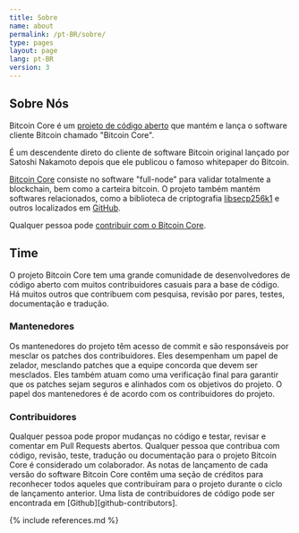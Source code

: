 ```yaml
---
title: Sobre
name: about
permalink: /pt-BR/sobre/
type: pages
layout: page
lang: pt-BR
version: 3
---
```


## Sobre Nós

Bitcoin Core é um [projeto de código aberto](https://opensource.org/) que mantém e lança o software cliente Bitcoin chamado "Bitcoin Core".

É um descendente direto do cliente de software Bitcoin original lançado por Satoshi Nakamoto depois que ele publicou o famoso whitepaper do Bitcoin.

[Bitcoin Core](https://github.com/bitcoin/bitcoin) consiste no software "full-node" para validar totalmente a blockchain, bem como a carteira bitcoin. O projeto também mantém softwares relacionados, como a biblioteca de criptografia [libsecp256k1](https://github.com/bitcoin-core/secp256k1) e outros localizados em [GitHub](https://github.com/bitcoin-core).

Qualquer pessoa pode [contribuir com o Bitcoin Core](/en/contribute/).

## Time

O projeto Bitcoin Core tem uma grande comunidade de desenvolvedores de código aberto com muitos contribuidores casuais para a base de código.
Há muitos outros que contribuem com pesquisa, revisão por pares, testes, documentação e tradução.

### Mantenedores
      
Os mantenedores do projeto têm acesso de commit e são responsáveis por mesclar os patches dos contribuidores. Eles desempenham um papel de zelador, mesclando patches que a equipe concorda que devem ser mesclados. Eles também atuam como uma verificação final para garantir que os patches sejam seguros e alinhados com os objetivos do projeto. O papel dos mantenedores é de acordo com os contribuidores do projeto.

### Contribuidores

Qualquer pessoa pode propor mudanças no código e testar, revisar e comentar em Pull Requests abertos.
Qualquer pessoa que contribua com código, revisão, teste, tradução ou documentação para o projeto Bitcoin Core é considerado um colaborador.
As notas de lançamento de cada versão do software Bitcoin Core contêm uma seção de créditos para reconhecer todos aqueles que contribuíram para o projeto durante o ciclo de lançamento anterior.
Uma lista de contribuidores de código pode ser encontrada em [Github][github-contributors].

{% include references.md %}
